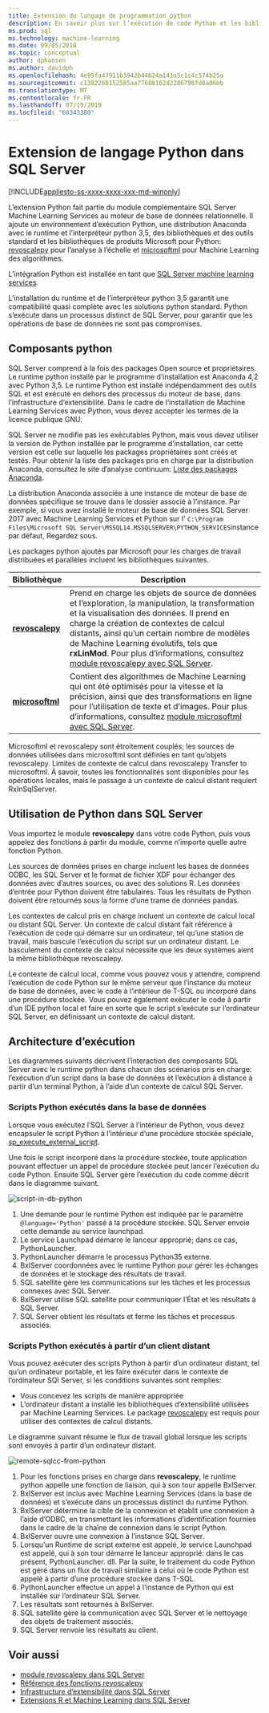 ```yaml
---
title: Extension du langage de programmation python
description: En savoir plus sur l’exécution de code Python et les bibliothèques python intégrées dans SQL Server Machine Learning Services 2017.
ms.prod: sql
ms.technology: machine-learning
ms.date: 09/05/2018
ms.topic: conceptual
author: dphansen
ms.author: davidph
ms.openlocfilehash: 4e95fa47911b3942b44624a141a5c1c4c574b25a
ms.sourcegitcommit: c1382268152585aa77688162d2286798fd8a06bb
ms.translationtype: MT
ms.contentlocale: fr-FR
ms.lasthandoff: 07/19/2019
ms.locfileid: "68343380"
---
```

# <a name="python-language-extension-in-sql-server"></a>Extension de langage Python dans SQL Server
[!INCLUDE[appliesto-ss-xxxx-xxxx-xxx-md-winonly](../../includes/appliesto-ss-xxxx-xxxx-xxx-md-winonly.md)]

L’extension Python fait partie du module complémentaire SQL Server Machine Learning Services au moteur de base de données relationnelle. Il ajoute un environnement d’exécution Python, une distribution Anaconda avec le runtime et l’interpréteur python 3,5, des bibliothèques et des outils standard et les bibliothèques de produits Microsoft pour Python: [revoscalepy](../python/ref-py-revoscalepy.md) pour l’analyse à l’échelle et [microsoftml](../python/ref-py-microsoftml.md) pour Machine Learning des algorithmes. 

L’intégration Python est installée en tant que [SQL Server machine learning services](../what-is-sql-server-machine-learning.md).

L’installation du runtime et de l’interpréteur python 3,5 garantit une compatibilité quasi complète avec les solutions python standard. Python s’exécute dans un processus distinct de SQL Server, pour garantir que les opérations de base de données ne sont pas compromises.

## <a name="python-components"></a>Composants python

SQL Server comprend à la fois des packages Open source et propriétaires. Le runtime python installé par le programme d’installation est Anaconda 4,2 avec Python 3,5. Le runtime Python est installé indépendamment des outils SQL et est exécuté en dehors des processus du moteur de base, dans l’infrastructure d’extensibilité. Dans le cadre de l’installation de Machine Learning Services avec Python, vous devez accepter les termes de la licence publique GNU. 

SQL Server ne modifie pas les exécutables Python, mais vous devez utiliser la version de Python installée par le programme d’installation, car cette version est celle sur laquelle les packages propriétaires sont créés et testés. Pour obtenir la liste des packages pris en charge par la distribution Anaconda, consultez le site d’analyse continuum: [Liste des packages Anaconda](https://docs.continuum.io/anaconda/packages/pkg-docs).

La distribution Anaconda associée à une instance de moteur de base de données spécifique se trouve dans le dossier associé à l’instance. Par exemple, si vous avez installé le moteur de base de données SQL Server 2017 avec Machine Learning Services et Python sur l' `C:\Program Files\Microsoft SQL Server\MSSQL14.MSSQLSERVER\PYTHON_SERVICES`instance par défaut, Regardez sous.

Les packages python ajoutés par Microsoft pour les charges de travail distribuées et parallèles incluent les bibliothèques suivantes.

| Bibliothèque | Description |
|---------|-------------|
| [**revoscalepy**](https://docs.microsoft.com/machine-learning-server/python-reference/revoscalepy/revoscalepy-package) | Prend en charge les objets de source de données et l’exploration, la manipulation, la transformation et la visualisation des données. Il prend en charge la création de contextes de calcul distants, ainsi qu’un certain nombre de modèles de Machine Learning évolutifs, tels que **rxLinMod**. Pour plus d’informations, consultez [module revoscalepy avec SQL Server](../python/ref-py-revoscalepy.md).  |
| [**microsoftml**](https://docs.microsoft.com/machine-learning-server/python-reference/microsoftml/microsoftml-package) | Contient des algorithmes de Machine Learning qui ont été optimisés pour la vitesse et la précision, ainsi que des transformations en ligne pour l’utilisation de texte et d’images. Pour plus d’informations, consultez [module microsoftml avec SQL Server](../python/ref-py-microsoftml.md). |

Microsoftml et revoscalepy sont étroitement couplés; les sources de données utilisées dans microsoftml sont définies en tant qu’objets revoscalepy. Limites de contexte de calcul dans revoscalepy Transfer to microsoftml. À savoir, toutes les fonctionnalités sont disponibles pour les opérations locales, mais le passage à un contexte de calcul distant requiert RxInSqlServer.

## <a name="using-python-in-sql-server"></a>Utilisation de Python dans SQL Server

Vous importez le module **revoscalepy** dans votre code Python, puis vous appelez des fonctions à partir du module, comme n’importe quelle autre fonction Python.

Les sources de données prises en charge incluent les bases de données ODBC, les SQL Server et le format de fichier XDF pour échanger des données avec d’autres sources, ou avec des solutions R. Les données d’entrée pour Python doivent être tabulaires. Tous les résultats de Python doivent être retournés sous  la forme d’une trame de données pandas.

Les contextes de calcul pris en charge incluent un contexte de calcul local ou distant SQL Server. Un contexte de calcul distant fait référence à l’exécution de code qui démarre sur un ordinateur, tel qu’une station de travail, mais bascule l’exécution du script sur un ordinateur distant. Le basculement du contexte de calcul nécessite que les deux systèmes aient la même bibliothèque revoscalepy.

Le contexte de calcul local, comme vous pouvez vous y attendre, comprend l’exécution de code Python sur le même serveur que l’instance du moteur de base de données, avec le code à l’intérieur de T-SQL ou incorporé dans une procédure stockée. Vous pouvez également exécuter le code à partir d’un IDE python local et faire en sorte que le script s’exécute sur l’ordinateur SQL Server, en définissant un contexte de calcul distant.

## <a name="execution-architecture"></a>Architecture d’exécution

Les diagrammes suivants décrivent l’interaction des composants SQL Server avec le runtime python dans chacun des scénarios pris en charge: l’exécution d’un script dans la base de données et l’exécution à distance à partir d’un terminal Python, à l’aide d’un contexte de calcul SQL Server.

### <a name="python-scripts-executed-in-database"></a>Scripts Python exécutés dans la base de données

Lorsque vous exécutez l’SQL Server à l’intérieur de Python, vous devez encapsuler le script Python à l’intérieur d’une procédure stockée spéciale, [sp_execute_external_script](../../relational-databases/system-stored-procedures/sp-execute-external-script-transact-sql.md).

Une fois le script incorporé dans la procédure stockée, toute application pouvant effectuer un appel de procédure stockée peut lancer l’exécution du code Python.  Ensuite SQL Server gère l’exécution du code comme décrit dans le diagramme suivant.

![script-in-db-python](../../advanced-analytics/python/media/script-in-db-python2.png)

1. Une demande pour le runtime Python est indiquée par le paramètre `@language='Python'` passé à la procédure stockée. SQL Server envoie cette demande au service launchpad.
2. Le service Launchpad démarre le lanceur approprié; dans ce cas, PythonLauncher.
3. PythonLauncher démarre le processus Python35 externe.
4. BxlServer coordonnées avec le runtime Python pour gérer les échanges de données et le stockage des résultats de travail.
5. SQL satellite gère les communications sur les tâches et les processus connexes avec SQL Server.
6. BxlServer utilise SQL satellite pour communiquer l’État et les résultats à SQL Server.
7. SQL Server obtient les résultats et ferme les tâches et processus associés.

### <a name="python-scripts-executed-from-a-remote-client"></a>Scripts Python exécutés à partir d’un client distant

Vous pouvez exécuter des scripts Python à partir d’un ordinateur distant, tel qu’un ordinateur portable, et les faire exécuter dans le contexte de l’ordinateur SQl Server, si les conditions suivantes sont remplies:

+ Vous concevez les scripts de manière appropriée
+ L’ordinateur distant a installé les bibliothèques d’extensibilité utilisées par Machine Learning Services. Le package [revoscalepy](../python/ref-py-revoscalepy.md) est requis pour utiliser des contextes de calcul distants.

Le diagramme suivant résume le flux de travail global lorsque les scripts sont envoyés à partir d’un ordinateur distant.

![remote-sqlcc-from-python](../../advanced-analytics/python/media/remote-sqlcc-from-python3.png)

1. Pour les fonctions prises en charge dans **revoscalepy**, le runtime python appelle une fonction de liaison, qui à son tour appelle BxlServer.
2. BxlServer est inclus avec Machine Learning Services (dans la base de données) et s’exécute dans un processus distinct du runtime Python.
3. BxlServer détermine la cible de la connexion et établit une connexion à l’aide d’ODBC, en transmettant les informations d’identification fournies dans le cadre de la chaîne de connexion dans le script Python.
4. BxlServer ouvre une connexion à l’instance SQL Server.
5. Lorsqu’un Runtime de script externe est appelé, le service Launchpad est appelé, qui à son tour démarre le lanceur approprié: dans le cas présent, PythonLauncher. dll. Par la suite, le traitement du code Python est géré dans un flux de travail similaire à celui où le code Python est appelé à partir d’une procédure stockée dans T-SQL.
6. PythonLauncher effectue un appel à l’instance de Python qui est installée sur l’ordinateur SQL Server.
7. Les résultats sont retournés à BxlServer.
8. SQL satellite gère la communication avec SQL Server et le nettoyage des objets de traitement associés.
9. SQL Server renvoie les résultats au client.

## <a name="see-also"></a>Voir aussi

+ [module revoscalepy dans SQL Server](../python/ref-py-revoscalepy.md)
+ [Référence des fonctions revoscalepy](https://docs.microsoft.com/r-server/python-reference/revoscalepy/revoscalepy-package) 
+ [Infrastructure d’extensibilité dans SQL Server](extensibility-framework.md)
+ [Extensions R et Machine Learning dans SQL Server](extension-r.md)
